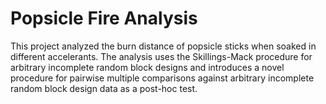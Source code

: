 # Popsicle Fire Analysis

This project analyzed the burn distance of popsicle sticks when soaked in different accelerants. The analysis uses the Skillings-Mack procedure for arbitrary incomplete random block designs and introduces a novel procedure for pairwise multiple comparisons against arbitrary incomplete random block design data as a post-hoc test.